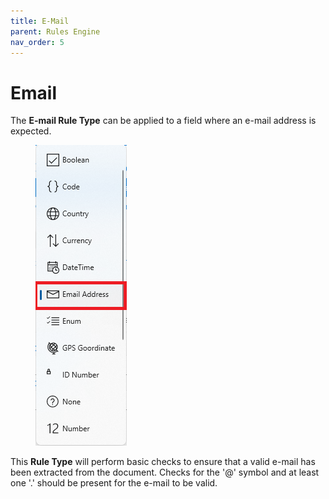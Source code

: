 ```yaml
---
title: E-Mail
parent: Rules Engine
nav_order: 5
---
```


# Email

The **E-mail Rule Type** can be applied to a field where an e-mail address is expected.

<figure><img src="../.gitbook/assets/image (9) (2) (1) (1).png" alt=""><figcaption></figcaption></figure>

This **Rule Type** will perform basic checks to ensure that a valid e-mail has been extracted from the document. Checks for the '@' symbol and at least one '.' should be present for the e-mail to be valid.

